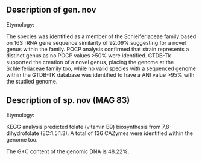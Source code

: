 ## Description of   gen. nov

Etymology: 


The species was identified as a member of the Schleiferiaceae family based on 16S rRNA gene sequence similarity of 92.09%
suggesting for a novel genus within the family. 
POCP analysis confirmed that strain represents a distinct genus as no POCP values >50% were identified.
GTDB-Tk supported the creation of a novel genus, placing the genome at the Schleiferiaceae family too,
while 
no valid species with a sequenced genome within the GTDB-TK database was identified to have a ANI value >95% with the studied genome.


## Description of  sp. nov (MAG 83)

Etymology: 

KEGG analysis predicted folate (vitamin B9) biosynthesis from 7,8-dihydrofolate (EC:1.5.1.3).
A total of 136 CAZymes were identified within the genome too. 

The G+C content of the genomic DNA is 48.22%.
